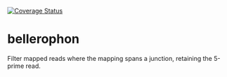 [![Coverage Status](https://coveralls.io/repos/github/davebx/bellerophon/badge.svg?branch=main)](https://coveralls.io/github/davebx/bellerophon?branch=main)

# bellerophon
Filter mapped reads where the mapping spans a junction, retaining the 5-prime read.

